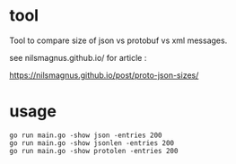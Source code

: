 
# tool

Tool to compare size of json vs protobuf vs xml messages.

see nilsmagnus.github.io/ for article :

https://nilsmagnus.github.io/post/proto-json-sizes/

# usage

    go run main.go -show json -entries 200
    go run main.go -show jsonlen -entries 200
    go run main.go -show protolen -entries 200